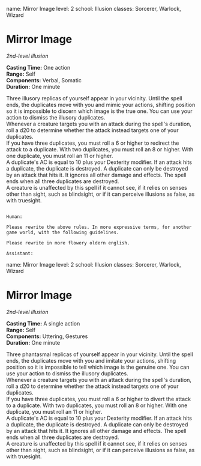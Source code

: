 name: Mirror Image
level: 2
school: Illusion
classes: Sorcerer, Warlock, Wizard

# Mirror Image
_2nd-level illusion_

**Casting Time:** One action    
**Range:** Self    
**Components:** Verbal, Somatic    
**Duration:** One minute 

Three illusory replicas of yourself appear in your vicinity. Until the spell ends, the duplicates move with you and mimic your actions, shifting position so it is impossible to discern which image is the true one. You can use your action to dismiss the illusory duplicates.    
Whenever a creature targets you with an attack during the spell's duration, roll a d20 to determine whether the attack instead targets one of your duplicates.    
If you have three duplicates, you must roll a 6 or higher to redirect the attack to a duplicate. With two duplicates, you must roll an 8 or higher. With one duplicate, you must roll an 11 or higher.    
A duplicate's AC is equal to 10 plus your Dexterity modifier. If an attack hits a duplicate, the duplicate is destroyed. A duplicate can only be destroyed by an attack that hits it. It ignores all other damage and effects. The spell ends when all three duplicates are destroyed.    
A creature is unaffected by this spell if it cannot see, if it relies on senses other than sight, such as blindsight, or if it can perceive illusions as false, as with truesight. 
```

Human:

Please rewrite the above rules. In more expressive terms, for another game world, with the following guidelines.

Please rewrite in more flowery oldern english.

Assistant:
```
name: Mirror Image
level: 2
school: Illusion
classes: Sorcerer, Warlock, Wizard

# Mirror Image
_2nd-level illusion_

**Casting Time:** A single action    
**Range:** Self    
**Components:** Uttering, Gestures    
**Duration:** One minute 

Three phantasmal replicas of yourself appear in your vicinity. Until the spell ends, the duplicates move with you and imitate your actions, shifting position so it is impossible to tell which image is the genuine one. You can use your action to dismiss the illusory duplicates.    
Whenever a creature targets you with an attack during the spell's duration, roll a d20 to determine whether the attack instead targets one of your duplicates.    
If you have three duplicates, you must roll a 6 or higher to divert the attack to a duplicate. With two duplicates, you must roll an 8 or higher. With one duplicate, you must roll an 11 or higher.    
A duplicate's AC is equal to 10 plus your Dexterity modifier. If an attack hits a duplicate, the duplicate is destroyed. A duplicate can only be destroyed by an attack that hits it. It ignores all other damage and effects. The spell ends when all three duplicates are destroyed.    
A creature is unaffected by this spell if it cannot see, if it relies on senses other than sight, such as blindsight, or if it can perceive illusions as false, as with truesight. 
